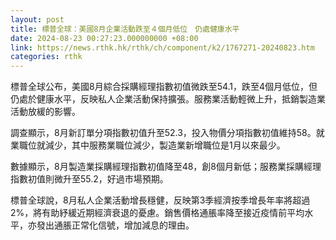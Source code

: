 ```yaml
---
layout: post
title: 標普全球：美國8月企業活動跌至４個月低位　仍處健康水平
date: 2024-08-23 00:27:23.000000000 +08:00
link: https://news.rthk.hk/rthk/ch/component/k2/1767271-20240823.htm
categories: rthk
---
```


標普全球公布，美國8月綜合採購經理指數初值微跌至54.1，跌至4個月低位，但仍處於健康水平，反映私人企業活動保持擴張。服務業活動輕微上升，抵銷製造業活動放緩的影響。

調查顯示，8月新訂單分項指數初值升至52.3，投入物價分項指數初值維持58。就業職位就減少，其中服務業職位減少，製造業新增職位是1月以來最少。

數據顯示，8月製造業採購經理指數初值降至48，創8個月新低；服務業採購經理指數初值則微升至55.2，好過市場預期。

標普全球說，8月私人企業活動增長穩健，反映第3季經濟按季增長年率將超過2%，將有助紓緩近期經濟衰退的憂慮。銷售價格通脹率降至接近疫情前平均水平，亦發出通脹正常化信號，增加減息的理由。
